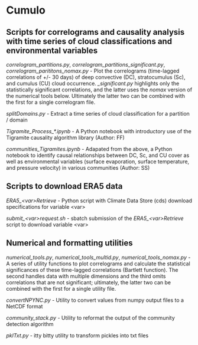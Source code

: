 # Cumulo

## Scripts for correlograms and causality analysis with time series of cloud classifications and environmental variables

*correlogram_partitions.py*, *correlogram_partitions_significant.py*, *correlogram_parititons_nomax.py* - Plot the correlograms (time-lagged correlations of +/- 30 days) of deep convective (DC), stratocumulus (Sc), and cumulus (CU) cloud occurrence. *_significant.py* highlights only the statistically significant correlations, and the latter uses the *nomax* version of the numerical tools below. Ultimately the latter two can be combined with the first for a single correlogram file.

*splitDomains.py* - Extract a time series of cloud classification for a partition / domain

*Tigramite_Process_\*.ipynb* - A Python notebook with introductory use of the Tigramite causality algorithm library (Author: FF)

*communities_Tigramites.ipynb* - Adapated from the above, a Python notebook to identify causal relationships between DC, Sc, and CU cover as well as environmental variables (surface evaporation, surface temperature, and pressure velocity) in various communities (Author: SS)

## Scripts to download ERA5 data

*ERA5_\<var\>Retrieve* - Python script with Climate Data Store (cds) download specifications for variable \<var\>

*submit_\<var\>request.sh* - sbatch submission of the *ERA5_\<var\>Retrieve* script to download variable \<var\>

## Numerical and formatting utilities

*numerical_tools.py*, *numerical_tools_multid.py*, *numerical_tools_nomax.py* - A series of utility functions to plot correlograms and calculate the statistical significances of these time-lagged correlations (Bartlett function). The second handles data with multiple dimensions and the third omits correlations that are not significant; ultimately, the latter two can be combined with the first for a single utility file.

*convertNPYNC.py* - Utility to convert values from numpy output files to a NetCDF format

*community_stack.py* - Utility to reformat the output of the community detection algorithm

*pklTxt.py* - itty bitty utility to transform pickles into txt files

